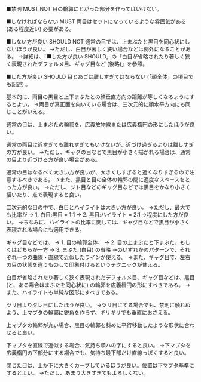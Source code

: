 ﻿■禁則 MUST NOT
目の輪郭にとがった部分を作ってはいけない。

■しなければならない MUST
両目はセットになっているような雰囲気がある (ある程度近い) 必要がある。

■しない方が良い SHOULD NOT
通常の目では、上まぶたと黒目を同心状にしないほうが良い。
→ただし、白目が著しく狭い場合などは例外になることがある。
→詳細は、「■した方が良い SHOULD」の「白目が省略されたり著しく狭く表現されたデフォルメ目、ギャグ目など (後略)」を参照。

■した方が良い SHOULD
目とあごは離しすぎてはならない (「顔全体」の項目でも記述) 。

基本的に、両目の黒目と上下まぶたとの顔垂直方向の距離が等しくなるようにするとよい。
→両目が真正面を向いている場合は、三次元的に顔水平方向にも同じことがいえる。

通常の目は、上まぶたの輪郭を、広義放物線または広義楕円の形にしたほうが良い。

通常の両目は近すぎても離れすぎてもいけないが、近づけ過ぎるよりは離しすぎの方が良い。
→ただし、ギャグの目などで黒目が小さく描かれる場合は、通常の目より近づける方が良い場合がある。

通常の目はなるべく大きい方が良いが、大きくしすぎると近くなりすぎるので注意するべきである。
→また、黒目と目の全体の輪郭の間に適度なスペースをとった方が良い。
→ただし、ジト目などのギャグ目などでは黒目をかなり小さく描いたり、点で表現すると良い。

二次元的な目の中で、白目とハイライトは大きい方が良い。
→ただし、最大でも比率が
→ 1. 白目:黒目 = 1:1
→ 2. 黒目:ハイライト = 2:1
→程度にした方が良い。
→ちなみに、ハイライトの比率に関しては、ギャグ目などで黒目が小さく表現される場合にも適用できる。

ギャグ目などでは、
→ 1. 目の輪郭全体、
→ 2. 目の上まぶたと下まぶた、もしくはどちらか一方
→ 3. まぶた (白目) の省略
→のいずれかのパターンで、それぞれ一つの曲線・直線で近似したラインが使える。
→また、ギャグ目で、左右の目の状態を違うものして印象付けるというテクニックが使える。

白目が省略されたり著しく狭く表現されたデフォルメ目、ギャグ目などは、黒目 (と、ある場合はまぶたを同心状に) の輪郭を広義楕円の形にすべきである。
→また、ハイライトも単純な図形にすべきである。

ツリ目よりタレ目にしたほうが良い。
→ツリ目にする場合でも、禁則に触れぬよう、上マブタの輪郭に鋭角を作らず、ギリギリでも垂直におさえる。

上マブタの輪郭が丸い場合、黒目の輪郭を斜めに平行移動したような形状に合わせると良い。

下マブタを直線で近似する場合、気持ち順ハの字にすると良い。
→下マブタを広義楕円の下部分にする場合でも、気持ち最下部だけ直線っぽくすると良い。

閉じた目は、上か下に大きくカーブしているほうが良い。位置は下マブタ基準にするとよい。
→ただし、あまり大きすぎてもよろしくない。
